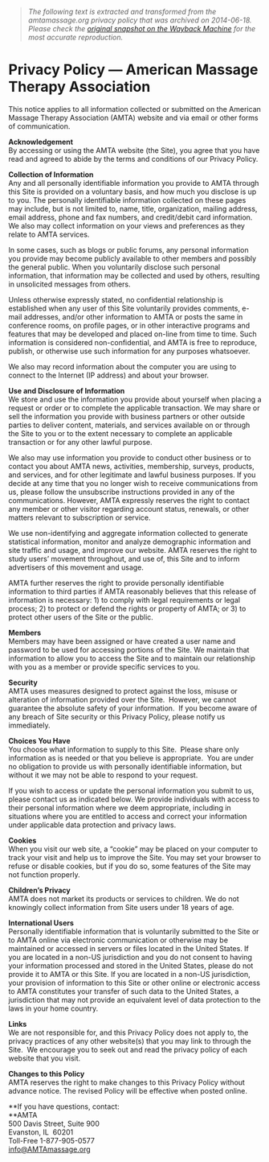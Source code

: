 > *The following text is extracted and transformed from the amtamassage.org privacy policy that was archived on 2014-06-18. Please check the [original snapshot on the Wayback Machine](https://web.archive.org/web/20140618045711id_/http%3A//www.amtamassage.org/privacy.html) for the most accurate reproduction.*

# Privacy Policy — American Massage Therapy Association

This notice applies to all information collected or submitted on the American Massage Therapy Association (AMTA) website and via email or other forms of communication.

**Acknowledgement**  
By accessing or using the AMTA website (the Site), you agree that you have read and agreed to abide by the terms and conditions of our Privacy Policy.

**Collection of Information**  
Any and all personally identifiable information you provide to AMTA through this Site is provided on a voluntary basis, and how much you disclose is up to you. The personally identifiable information collected on these pages may include, but is not limited to, name, title, organization, mailing address, email address, phone and fax numbers, and credit/debit card information. We also may collect information on your views and preferences as they relate to AMTA services.

In some cases, such as blogs or public forums, any personal information you provide may become publicly available to other members and possibly the general public. When you voluntarily disclose such personal information, that information may be collected and used by others, resulting in unsolicited messages from others.

Unless otherwise expressly stated, no confidential relationship is established when any user of this Site voluntarily provides comments, e-mail addresses, and/or other information to AMTA or posts the same in conference rooms, on profile pages, or in other interactive programs and features that may be developed and placed on-line from time to time. Such information is considered non-confidential, and AMTA is free to reproduce, publish, or otherwise use such information for any purposes whatsoever. 

We also may record information about the computer you are using to connect to the Internet (IP address) and about your browser.

**Use and Disclosure of Information**  
We store and use the information you provide about yourself when placing a request or order or to complete the applicable transaction. We may share or sell the information you provide with business partners or other outside parties to deliver content, materials, and services available on or through the Site to you or to the extent necessary to complete an applicable transaction or for any other lawful purpose.

We also may use information you provide to conduct other business or to contact you about AMTA news, activities, membership, surveys, products, and services, and for other legitimate and lawful business purposes. If you decide at any time that you no longer wish to receive communications from us, please follow the unsubscribe instructions provided in any of the communications. However, AMTA expressly reserves the right to contact any member or other visitor regarding account status, renewals, or other matters relevant to subscription or service.

We use non-identifying and aggregate information collected to generate statistical information, monitor and analyze demographic information and site traffic and usage, and improve our website. AMTA reserves the right to study users’ movement throughout, and use of, this Site and to inform advertisers of this movement and usage.

AMTA further reserves the right to provide personally identifiable information to third parties if AMTA reasonably believes that this release of information is necessary: 1) to comply with legal requirements or legal process; 2) to protect or defend the rights or property of AMTA; or 3) to protect other users of the Site or the public.

**Members**  
Members may have been assigned or have created a user name and password to be used for accessing portions of the Site. We maintain that information to allow you to access the Site and to maintain our relationship with you as a member or provide specific services to you.

**Security**  
AMTA uses measures designed to protect against the loss, misuse or alteration of information provided over the Site.  However, we cannot guarantee the absolute safety of your information.  If you become aware of any breach of Site security or this Privacy Policy, please notify us immediately.

**Choices You Have**  
You choose what information to supply to this Site.  Please share only information as is needed or that you believe is appropriate.  You are under no obligation to provide us with personally identifiable information, but without it we may not be able to respond to your request.

If you wish to access or update the personal information you submit to us, please contact us as indicated below. We provide individuals with access to their personal information where we deem appropriate, including in situations where you are entitled to access and correct your information under applicable data protection and privacy laws.

**Cookies**   
When you visit our web site, a “cookie” may be placed on your computer to track your visit and help us to improve the Site. You may set your browser to refuse or disable cookies, but if you do so, some features of the Site may not function properly.

**Children’s Privacy**   
AMTA does not market its products or services to children. We do not knowingly collect information from Site users under 18 years of age.

**International Users**   
Personally identifiable information that is voluntarily submitted to the Site or to AMTA online via electronic communication or otherwise may be maintained or accessed in servers or files located in the United States. If you are located in a non-US jurisdiction and you do not consent to having your information processed and stored in the United States, please do not provide it to AMTA or this Site. If you are located in a non-US jurisdiction, your provision of information to this Site or other online or electronic access to AMTA constitutes your transfer of such data to the United States, a jurisdiction that may not provide an equivalent level of data protection to the laws in your home country.

**Links**  
We are not responsible for, and this Privacy Policy does not apply to, the privacy practices of any other website(s) that you may link to through the Site.  We encourage you to seek out and read the privacy policy of each website that you visit.

**Changes to this Policy**  
AMTA reserves the right to make changes to this Privacy Policy without advance notice. The revised Policy will be effective when posted online. 

**If you have questions, contact:  
**AMTA   
500 Davis Street, Suite 900   
Evanston, IL  60201   
Toll-Free 1-877-905-0577   
[info@AMTAmassage.org](mailto:info@amtamassage.org)
